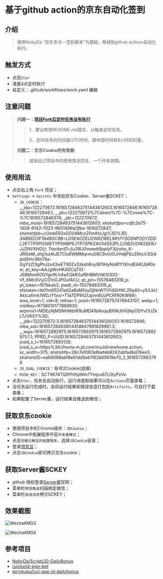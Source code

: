# 基于github action的京东自动化签到

## 介绍

> 使用NobyDa “京东多合一签到脚本”为基础，移植到github actions自动化执行。


## 触发方式
* 点亮`Star`
* 凌晨4点定时执行
*  自定义：.github/workflows/work.yaml 编辑

## 注意问题

> **问题一：[项目Fork后定时任务没有执行](https://github.com/ZHDeveloper/JD_Sign_Action/issues/3)**
> 
>>1、建议修改README.md提交，以触发定时任务。
>>
>>2、定时任务的时间是UTC时间，跟中国时间有8小时的时差。
> 
>  **问题二：京东Cookie的有效期**
> 
> >就我自己项目中的使用情况而言，一个月有效期。



## 使用用法
* 点击右上角 `Fork` 项目；
* `Settings` -> `Secrets` 中添加京东Cookie、Server酱SCKEY；
	- `JD_COOKIE`：__jda=122270672.16165728463751443612603.1616572846.1616572846.1616572846.1; __jdv=122270672%7Cdirect%7C-%7Cnone%7C-%7C1616572846376; __jdc=122270672; mba_muid=16165728463751443612603; shshshfpa=cdfc2a75-1458-9143-7023-9651496a0fba-1616572847; shshshfpb=cOmkER3xGD04MceZ0mlHzJg%3D%3D; 3AB9D23F7A4B3C9B=LO5EAOZEU2W6ZWELMH7YSOSNP2GY2DDL2KTTP5PG566TYPSNBPEJTP72PKZAVX4S53PL2J5B2UOW2SERJJJ2NVXHOU; TrackerID=fu39IJ0mawb9ppIyFXjzxho_K_-JRI0eM_ohjj1szAtJE7CIu6WMMqrmu08C9vtUOJrHdjPSu35hcV3Gi4ptd5Hv36h79a-GgYzZI3gPhJzs43wET90Zx3zksh6nyWl1iHyNo6fY1XlndEAKUbR0ow; pt_key=AAJgWvHKADCqTlO-J5BMoo6OGYgn9Lh4wEQkR3ufBHBMViW3ODO-Vf_KMcXVyiC01nOJPOufACU; pt_pin=15578483319_p; pt_token=f87bkab2; pwdt_id=15578483319_p; sfstoken=tk01m95241ad2a8sMSsyQjNnWThTdQHWL25q40+y5/LbUAkIcafimk1WDJY1xx/+T1a7DP9iQ1Jpnn6UzPCRfR0KW69/; wxa_level=1; cid=9; retina=1; jxsid=16165728757476843107; webp=1; visitkey=9738010177889830; wqmnx1=MDEyNjM5NHNtbW9uMDA1blAxayBXNUhlVjNpODYvOUZkLTJVKSY%3D; __jdb=122270672.3.16165728463751443612603|1.1616572846; mba_sid=16165728463804414847981829961.3; __wga=1616572892975.1616572892975.1616572892975.1616572892975.1.1; PPRD_P=UUID.16165728463751443612603; jxsid_s_t=1616572893128; jxsid_s_u=https%3A//home.m.jd.com/myJd/newhome.action; sc_width=375; shshshfp=28c7e1087a8befeb8242abfa4bd76ee3; shshshsID=ea69068abf8e61dd5eb1162b65619e70_2_1616572893796
	- `JD_DUAL_COOKIE`：账号2Cookie(选填)
	- `PUSH_KEY`：SCT9674TQ9YHXpWm7Ymjcx67LIXyPzVo
* 点击`Star`，任务会自动执行，运行进度和结果可以在`Actions`页面查看；
* 当任务运行完成时，会将运行结果和错误信息打包到`Artifacts`，可自行下载查看；
* 如果配置了Server酱，运行结果会推送到微信；

## 获取京东cookie

* 使用项目中的Chrome插件：`JDCookie`；
* Chrome中拓展程序开启`开发者模式`；
* 点击`加载已解压的拓展程序`，选择`JDCookie`目录；
* 登录[领京豆](https://bean.m.jd.com/)；
* 点击`JDCookie`即可拷贝京东cookie；

## 获取Server酱SCKEY

* github 授权登录[Server酱](http://sc.ftqq.com/3.version)官网；
* 菜单栏`微信推送`扫描绑定微信；
* 菜单栏`发送消息`拷贝SCKEY；



## 效果截图

![WechatIMG3](./images/WechatIMG3.jpeg)

![WechatIMG4](./images/WechatIMG4.jpeg)


## 参考项目
* [NobyDa/Script/JD-DailyBonus](https://github.com/NobyDa/Script/blob/master/JD-DailyBonus/JD_DailyBonus.js)
* [ruicky/jd-sign-bot](https://github.com/ruicky/jd_sign_bot)
* [jerrykuku/luci-app-jd-dailybonus](https://github.com/jerrykuku/luci-app-jd-dailybonus)


